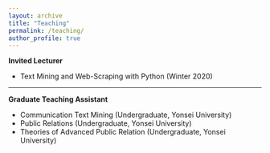 ```yaml
---
layout: archive
title: "Teaching"
permalink: /teaching/
author_profile: true
---
```


<!-- {% include base_path %}

{% for post in site.teaching reversed %}
  {% include archive-single.html %}
{% endfor %} -->

**Invited Lecturer**

- Text Mining and Web-Scraping with Python (Winter 2020)

---

**Graduate Teaching Assistant**

- Communication Text Mining (Undergraduate, Yonsei University)
- Public Relations (Undergraduate, Yonsei University)
- Theories of Advanced Public Relation (Undergraduate, Yonsei University)
